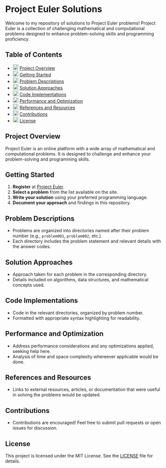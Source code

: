 # Project Euler Solutions


Welcome to my repository of solutions to Project Euler problems! Project Euler is a collection of challenging mathematical and computational problems designed to enhance problem-solving skills and programming proficiency.

## Table of Contents

- <img src="https://cdn-icons-png.flaticon.com/512/2580/2580280.png" alt="Overview Icon" width="18" height="18"> [Project Overview](#project-overview)
- <img src="https://cdn-icons-png.flaticon.com/512/1281/1281822.png" alt="Getting Started Icon" width="18" height="18"> [Getting Started](#getting-started)
- <img src="https://cdn-icons-png.flaticon.com/512/1159/1159133.png" alt="Problem Icon" width="18" height="18"> [Problem Descriptions](#problem-descriptions)
- <img src="https://cdn-icons-png.flaticon.com/512/2204/2204373.png" alt="Solution Icon" width="18" height="18"> [Solution Approaches](#solution-approaches)
- <img src="https://cdn-icons-png.flaticon.com/512/126/126473.png" alt="Code Icon" width="18" height="18"> [Code Implementations](#code-implementations)
- <img src="https://cdn-icons-png.flaticon.com/512/733/733585.png" alt="Project Euler Icon" width="18" height="18"> [Performance and Optimization](#performance-and-optimization)
- <img src="https://cdn-icons-png.flaticon.com/512/633/633570.png" alt="References Icon" width="18" height="18"> [References and Resources](#references-and-resources)
- <img src="https://cdn-icons-png.flaticon.com/512/1828/1828774.png" alt="Contributions Icon" width="18" height="18"> [Contributions](#contributions)
- <img src="https://cdn-icons-png.flaticon.com/512/25/25657.png" alt="License Icon" width="18" height="18"> [License](#license)

## Project Overview

Project Euler is an online platform with a wide array of mathematical and computational problems. It is designed to challenge and enhance your problem-solving and programming skills.

## Getting Started

1. **Register** at [Project Euler](https://projecteuler.net/register).
2. **Select a problem** from the list available on the site.
3. **Write your solution** using your preferred programming language.
4. **Document your approach** and findings in this repository.

## Problem Descriptions

- Problems are organized into directories named after their problem number (e.g., `problem001`, `problem002`, etc.).
- Each directory includes the problem statement and relevant details with the answer codes.

## Solution Approaches

- Approach taken for each problem in the corresponding directory.
- Details included on algorithms, data structures, and mathematical concepts used.

## Code Implementations

- Code in the relevant directories, organized by problem number.
- Formatted with appropriate syntax highlighting for readability.

## Performance and Optimization

- Address performance considerations and any optimizations applied, seeking help here.
- Analysis of time and space complexity whereever applicable would be done.

## References and Resources

- Links to external resources, articles, or documentation that were useful in solving the problems would be updated.

## Contributions

- Contributions are encouraged! Feel free to submit pull requests or open issues for discussion.

## License

This project is licensed under the MIT License. See the [LICENSE](https://github.com/DwaipayanDutta/Euler/blob/main/LICENSE.MD) file for details.
